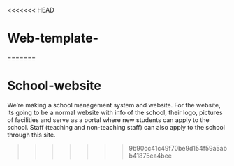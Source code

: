 <<<<<<< HEAD
# Web-template-
=======
# School-website
We’re making a school management system and website. For the website, its going to be a normal website with info of the school, their logo, pictures of facilities and serve as a portal where new students can apply to the school. Staff (teaching and non-teaching staff) can also apply to the school through this site.  
>>>>>>> 9b90cc41c49f70be9d154f59a5abb41875ea4bee
